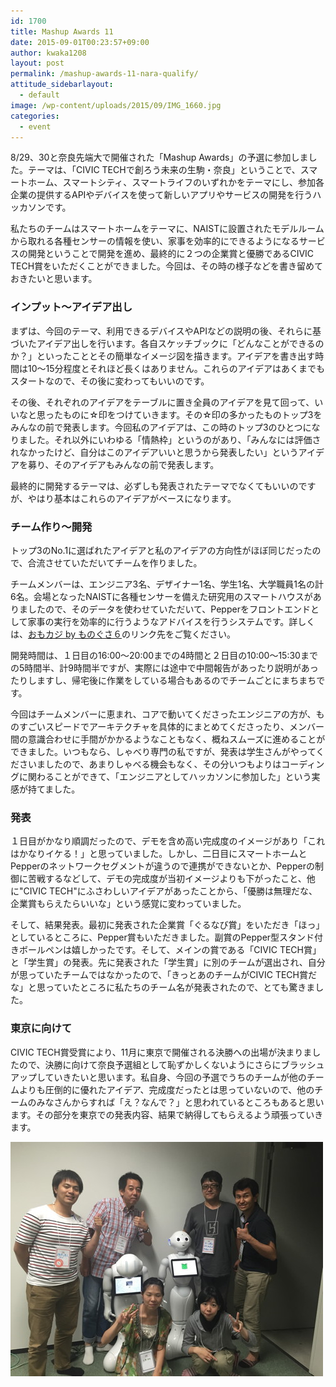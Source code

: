 ```yaml
---
id: 1700
title: Mashup Awards 11
date: 2015-09-01T00:23:57+09:00
author: kwaka1208
layout: post
permalink: /mashup-awards-11-nara-qualify/
attitude_sidebarlayout:
  - default
image: /wp-content/uploads/2015/09/IMG_1660.jpg
categories:
  - event
---
```

8/29、30と奈良先端大で開催された「Mashup Awards」の予選に参加しました。テーマは、「CIVIC TECHで創ろう未来の生駒・奈良」ということで、スマートホーム、スマートシティ、スマートライフのいずれかをテーマにし、参加各企業の提供するAPIやデバイスを使って新しいアプリやサービスの開発を行うハッカソンです。

私たちのチームはスマートホームをテーマに、NAISTに設置されたモデルルームから取れる各種センサーの情報を使い、家事を効率的にできるようになるサービスの開発ということで開発を進め、最終的に２つの企業賞と優勝であるCIVIC TECH賞をいただくことができました。今回は、その時の様子などを書き留めておきたいと思います。

### インプット〜アイデア出し
まずは、今回のテーマ、利用できるデバイスやAPIなどの説明の後、それらに基づいたアイデア出しを行います。各自スケッチブックに「どんなことができるのか？」といったこととその簡単なイメージ図を描きます。アイデアを書き出す時間は10〜15分程度とそれほど長くはありません。これらのアイデアはあくまでもスタートなので、その後に変わってもいいのです。

その後、それぞれのアイデアをテーブルに置き全員のアイデアを見て回って、いいなと思ったものに☆印をつけていきます。その☆印の多かったものトップ3をみんなの前で発表します。今回私のアイデアは、この時のトップ3のひとつになりました。それ以外にいわゆる「情熱枠」というのがあり、「みんなには評価されなかったけど、自分はこのアイデアいいと思うから発表したい」というアイデアを募り、そのアイデアもみんなの前で発表します。

最終的に開発するテーマは、必ずしも発表されたテーマでなくてもいいのですが、やはり基本はこれらのアイデアがベースになります。

### チーム作り〜開発
トップ3のNo.1に選ばれたアイデアと私のアイデアの方向性がほぼ同じだったので、合流させていただいてチームを作りました。

チームメンバーは、エンジニア3名、デザイナー1名、学生1名、大学職員1名の計6名。会場となったNAISTに各種センサーを備えた研究用のスマートハウスがありましたので、そのデータを使わせていただいて、Pepperをフロントエンドとして家事の実行を効率的に行うようなアドバイスを行うシステムです。詳しくは、[おもカジ by ものぐさ６](http://hacklog.jp/works/3472)のリンク先をご覧ください。

開発時間は、１日目の16:00〜20:00までの4時間と２日目の10:00〜15:30までの5時間半、計9時間半ですが、実際には途中で中間報告があったり説明があったりしますし、帰宅後に作業をしている場合もあるのでチームごとにまちまちです。

今回はチームメンバーに恵まれ、コアで動いてくださったエンジニアの方が、ものすごいスピードでアーキテクチャを具体的にまとめてくださったり、メンバー間の意識合わせに手間がかかるようなこともなく、概ねスムーズに進めることができました。いつもなら、しゃべり専門の私ですが、発表は学生さんがやってくださいましたので、あまりしゃべる機会もなく、その分いつもよりはコーディングに関わることができて、「エンジニアとしてハッカソンに参加した」という実感が持てました。

### 発表
１日目がかなり順調だったので、デモを含め高い完成度のイメージがあり「これはかなりイケる！」と思っていました。しかし、二日目にスマートホームとPepperのネットワークセグメントが違うので連携ができないとか、Pepperの制御に苦戦するなどして、デモの完成度が当初イメージよりも下がったこと、他に"CIVIC TECH"にふさわしいアイデアがあったことから、「優勝は無理だな、企業賞もらえたらいいな」という感覚に変わっていました。

そして、結果発表。最初に発表された企業賞「ぐるなび賞」をいただき「ほっ」としているところに、Pepper賞もいただきました。副賞のPepper型スタンド付きボールペンは嬉しかったです。そして、メインの賞である「CIVIC TECH賞」と「学生賞」の発表。先に発表された「学生賞」に別のチームが選出され、自分が思っていたチームではなかったので、「きっとあのチームがCIVIC TECH賞だな」と思っていたところに私たちのチーム名が発表されたので、とても驚きました。

### 東京に向けて
CIVIC TECH賞受賞により、11月に東京で開催される決勝への出場が決まりましたので、決勝に向けて奈良予選組として恥ずかしくないようにさらにブラッシュアップしていきたいと思います。私自身、今回の予選でうちのチームが他のチームよりも圧倒的に優れたアイデア、完成度だったとは思っていないので、他のチームのみなさんからすれば「え？なんで？」と思われているところもあると思います。その部分を東京での発表内容、結果で納得してもらえるよう頑張っていきます。

![Mashup Awards奈良](/assets/images/2015/09/IMG_1660.jpg)


